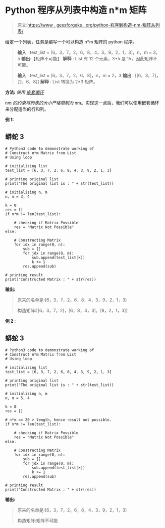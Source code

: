 # Python 程序从列表中构造 n*m 矩阵

> 原文:[https://www . geesforgeks . org/python-程序到构造-nm-矩阵从列表/](https://www.geeksforgeeks.org/python-program-to-construct-nm-matrix-from-list/)

给定一个列表，任务是编写一个可以构造 n*m 矩阵的 python 程序。

> **输入** : test_list = [6，3，7，2，6，8，4，3，9，2，1，3]，n，m = 3，5
> **输出**:【矩阵不可能】
> **解释** : List 有 12 个元素，3*5 是 15，因此矩阵不可能。
> 
> **输入** : test_list = [6，3，7，2，6，8]，n，m = 2，3
> **输出** : [[6，3，7]，[2，6，8]]
> **解释** : List 转换为 2*3 矩阵。

**方法:** *使用* [*嵌套循环*](https://www.geeksforgeeks.org/loops-in-python/)

n*m 的约束将列表的大小严格限制为 n*m。实现这一点后，我们可以使用嵌套循环来分配适当的行和列。

**例 1:**

## 蟒蛇 3

```
# Python3 code to demonstrate working of
# Construct n*m Matrix from List
# Using loop

# initializing list
test_list = [6, 3, 7, 2, 6, 8, 4, 3, 9, 2, 1, 3]

# printing original list
print("The original list is : " + str(test_list))

# initializing n, m
n, m = 3, 4

k = 0
res = []
if n*m != len(test_list):

    # checking if Matrix Possible
    res = "Matrix Not Possible"
else:

    # Constructing Matrix
    for idx in range(0, n):
        sub = []
        for jdx in range(0, m):
            sub.append(test_list[k])
            k += 1
        res.append(sub)

# printing result
print("Constructed Matrix : " + str(res))
```

**输出:**

> 原来的名单是:[6，3，7，2，6，8，4，3，9，2，1，3]
> 
> 构造矩阵:[[6，3，7，2]，[6，8，4，3]，[9，2，1，3]]

**例 2 :**

## 蟒蛇 3

```
# Python3 code to demonstrate working of
# Construct n*m Matrix from List
# Using loop

# initializing list
test_list = [6, 3, 7, 2, 6, 8, 4, 3, 9, 2, 1, 3]

# printing original list
print("The original list is : " + str(test_list))

# initializing n, m
n, m = 5, 4

k = 0
res = []

# n*m == 20 > length, hence result not possible.
if n*m != len(test_list):

    # checking if Matrix Possible
    res = "Matrix Not Possible"
else:

    # Constructing Matrix
    for idx in range(0, n):
        sub = []
        for jdx in range(0, m):
            sub.append(test_list[k])
            k += 1
        res.append(sub)

# printing result
print("Constructed Matrix : " + str(res))
```

**输出:**

> 原来的名单是:[6，3，7，2，6，8，4，3，9，2，1，3]
> 
> 构造矩阵:矩阵不可能